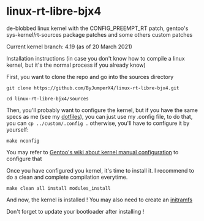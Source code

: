 # linux-rt-libre-bjx4

de-blobbed linux kernel with the CONFIG_PREEMPT_RT patch, gentoo's sys-kernel/rt-sources package patches and some others custom patches 

Current kernel branch: 4.19 (as of 20 March 2021)

Installation instructions (in case you don't know how to compile a linux kernel, but it's the normal process if you already know)

First, you want to clone the repo and go into the sources directory
```
git clone https://github.com/ByJumperX4/linux-rt-libre-bjx4.git

cd linux-rt-libre-bjx4/sources
```

Then, you'll probably want to configure the kernel, but if you have the same specs as me (see my [dotfiles](http://github.com/ByJumperX4/dotfiles.git)), you can just use my .config file, to do that, you can `cp ../custom/.config .` otherwise, you'll have to configure it by yourself:

```
make nconfig
```

You may refer to [Gentoo's wiki about kernel manual configuration](https://wiki.gentoo.org/wiki/Kernel/Configuration#Configuration) to configure that

Once you have configured you kernel, it's time to install it. I recommend to do a clean and complete compilation everytime.

```
make clean all install modules_install
```

And now, the kernel is installed ! You may also need to create an [initramfs](https://wiki.gentoo.org/wiki/Initramfs)

Don't forget to update your bootloader after installing !

